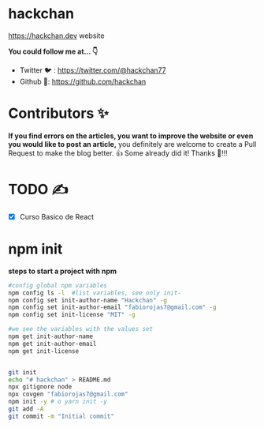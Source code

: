 # hackchan

https://hackchan.dev website

**You could follow me at... 👇**

- Twitter 🐦 : https://twitter.com/@hackchan77
- Github 🐙: https://github.com/hackchan

# Contributors ✨

**If you find errors on the articles, you want to improve the website or even you would like to post an article,** you definitely are welcome to create a Pull Request to make the blog better. 👍 Some already did it! Thanks 🙇‍!!!

# TODO ✍️

- [x] Curso Basico de React

# npm init

**steps to start a project with npm**

```bash
#config global npm variables
npm config ls -l  #list variables, see only init-
npm config set init-author-name "Hackchan" -g
npm config set init-author-email "fabiorojas7@gmail.com" -g
npm config set init-license "MIT" -g

#we see the variables with the values set
npm get init-author-name
npm get init-author-email
npm get init-license


git init
echo "# hackchan" > README.md
npx gitignore node
npx covgen "fabiorojas7@gmail.com"
npm init -y # o yarn init -y
git add -A
git commit -m "Initial commit"
```
